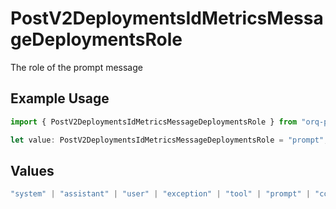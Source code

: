 # PostV2DeploymentsIdMetricsMessageDeploymentsRole

The role of the prompt message

## Example Usage

```typescript
import { PostV2DeploymentsIdMetricsMessageDeploymentsRole } from "orq-poc-typescript/models/operations";

let value: PostV2DeploymentsIdMetricsMessageDeploymentsRole = "prompt";
```

## Values

```typescript
"system" | "assistant" | "user" | "exception" | "tool" | "prompt" | "correction" | "expected_output"
```